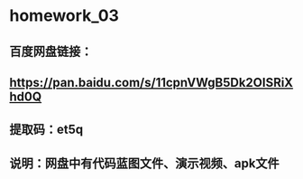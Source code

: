 # homework_03
## 百度网盘链接：
## https://pan.baidu.com/s/11cpnVWgB5Dk2OISRiXhd0Q 
## 提取码：et5q 
## 说明：网盘中有代码蓝图文件、演示视频、apk文件
